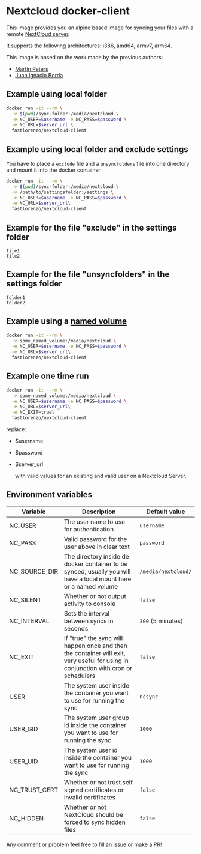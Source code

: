 # Nextcloud docker-client

This image provides you an alpine based image for syncing your files with a remote [NextCloud server](https://nextcloud.com/).

It supports the following architectures: i386, amd64, armv7, arm64.

This image is based on the work made by the previous authors:

-   [Martin Peters](https://github.com/FreakyBytes)
-   [Juan Ignacio Borda](https://github.com/juanitomint)

## Example using local folder

```bash
docker run -it --rm \
  -v $(pwd)/sync-folder:/media/nextcloud \
  -e NC_USER=$username -e NC_PASS=$password \
  -e NC_URL=$server_url \
  fastlorenzo/nextcloud-client
```

## Example using local folder and exclude settings

You have to place a `exclude` file and a `unsyncfolders` file into one directory and mount it into the docker container.

```bash
docker run -it --rm \
  -v $(pwd)/sync-folder:/media/nextcloud \
  -v /path/to/settingsfolder:/settings \
  -e NC_USER=$username -e NC_PASS=$password \
  -e NC_URL=$server_url\
  fastlorenzo/nextcloud-client
```

## Example for the file "exclude" in the settings folder

```text
file1
file2
```

## Example for the file "unsyncfolders" in the settings folder

```text
folder1
folder2
```

## Example using a [named volume](https://docs.docker.com/storage/volumes/)

```bash
docker run -it --rm \
  -v some_named_volume:/media/nextcloud \
  -e NC_USER=$username -e NC_PASS=$password \
  -e NC_URL=$server_url\
  fastlorenzo/nextcloud-client
```

## Example one time run

```bash
docker run -it --rm \
  -v some_named_volume:/media/nextcloud \
  -e NC_USER=$username -e NC_PASS=$password \
  -e NC_URL=$server_url\
  -e NC_EXIT=true\
  fastlorenzo/nextcloud-client
```

replace:

-   $username
-   $password
-   $server_url

    with valid values for an existing and valid user on a Nextcloud Server.

## Environment variables

| Variable      | Description                                                                                                                        | Default value       |
| ------------- | ---------------------------------------------------------------------------------------------------------------------------------- | ------------------- |
| NC_USER       | The user name to use for authentication                                                                                            | `username`          |
| NC_PASS       | Valid password for the user above in clear text                                                                                    | `password`          |
| NC_SOURCE_DIR | The directory inside de docker container to be synced, usually you will have a local mount here or a named volume                  | `/media/nextcloud/` |
| NC_SILENT     | Whether or not output activity to console                                                                                          | `false`             |
| NC_INTERVAL   | Sets the interval between syncs in seconds                                                                                         | `300` (5 minutes)   |
| NC_EXIT       | If "true" the sync will happen once and then the container will exit, very useful for using in conjunction with cron or schedulers | `false`             |
| USER          | The system user inside the container you want to use for running the sync                                                          | `ncsync`            |
| USER_GID      | The system user group id inside the container you want to use for running the sync                                                 | `1000`              |
| USER_UID      | The system user id inside the container you want to use for running the sync                                                       | `1000`              |
| NC_TRUST_CERT | Whether or not trust self signed certificates or invalid certificates                                                              | `false`             |
| NC_HIDDEN     | Whether or not NextCloud should be forced to sync hidden files                                                                     | `false`             |

Any comment or problem feel free to [fill an issue](https://github.com/fastlorenzo/nextcloud-client-docker/issues/new) or make a PR!

